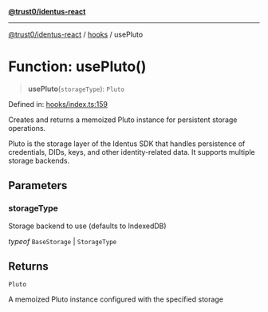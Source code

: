 [**@trust0/identus-react**](../../README.md)

***

[@trust0/identus-react](../../README.md) / [hooks](../README.md) / usePluto

# Function: usePluto()

> **usePluto**(`storageType`): `Pluto`

Defined in: [hooks/index.ts:159](https://github.com/trust0-project/identus/blob/954e2761ec12ee676172e43e60153139e8242a10/packages/identus-react/src/hooks/index.ts#L159)

Creates and returns a memoized Pluto instance for persistent storage operations.

Pluto is the storage layer of the Identus SDK that handles persistence of credentials,
DIDs, keys, and other identity-related data. It supports multiple storage backends.

## Parameters

### storageType

Storage backend to use (defaults to IndexedDB)

*typeof* `BaseStorage` | `StorageType`

## Returns

`Pluto`

A memoized Pluto instance configured with the specified storage
